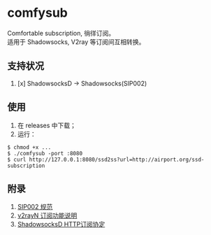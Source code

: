 # comfysub 
Comfortable subscription, 徜徉订阅。  
适用于 Shadowsocks, V2ray 等订阅间互相转换。

## 支持状况
1. [x] ShadowsocksD -> Shadowsocks(SIP002)

## 使用
1. 在 releases 中下载；
2. 运行：
```
$ chmod +x ...
$ ./comfysub -port :8080 
$ curl http://127.0.0.1:8080/ssd2ss?url=http://airport.org/ssd-subscription
```
## 附录
1. [SIP002 规范](https://shadowsocks.org/en/spec/SIP002-URI-Scheme.html)
2. [v2rayN 订阅功能说明](https://github.com/2dust/v2rayN/wiki/%E8%AE%A2%E9%98%85%E5%8A%9F%E8%83%BD%E8%AF%B4%E6%98%8E)
3. [ShadowsocksD HTTP订阅协定](https://github.com/TheCGDF/SSD-Windows/wiki/HTTP%E8%AE%A2%E9%98%85%E5%8D%8F%E5%AE%9A)
